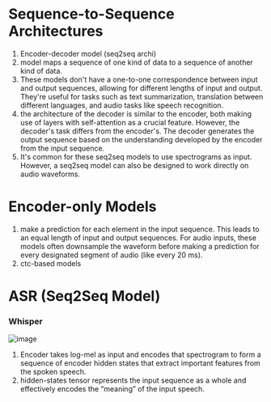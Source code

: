 # Sequence-to-Sequence Architectures

1. Encoder-decoder model (seq2seq archi)
2. model maps a sequence of one kind of data to a sequence of another kind of data.
3. These models don't have a one-to-one correspondence between input and output sequences, allowing for different lengths of input and output. They're useful for tasks such as text summarization, translation between different languages, and audio tasks like speech recognition.
4. the architecture of the decoder is similar to the encoder, both making use of layers with self-attention as a crucial feature. However, the decoder's task differs from the encoder's. The decoder generates the output sequence based on the understanding developed by the encoder from the input sequence.
5. It's common for these seq2seq models to use spectrograms as input. However, a seq2seq model can also be designed to work directly on audio waveforms.

# Encoder-only Models

1. make a prediction for each element in the input sequence. This leads to an equal length of input and output sequences. For audio inputs, these models often downsample the waveform before making a prediction for every designated segment of audio (like every 20 ms).
2. ctc-based models

# ASR (Seq2Seq Model)

### Whisper

![image](https://github.com/DrishtiShrrrma/huggingface-audio-course/assets/129742046/3015f2bb-60bd-473c-8b39-a1161cc29829)

1. Encoder takes log-mel as input and encodes that spectrogram to form a sequence of encoder hidden states that extract important features from the spoken speech.
2. hidden-states tensor represents the input sequence as a whole and effectively encodes the “meaning” of the input speech.
